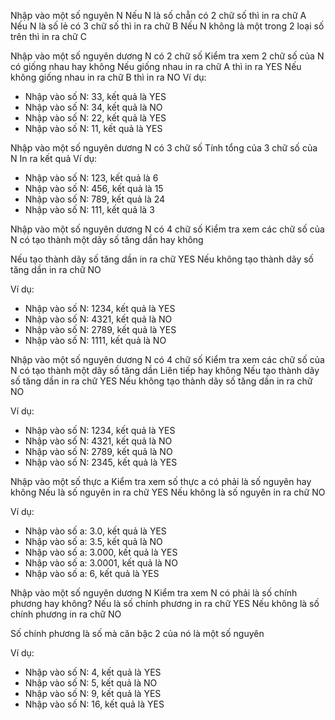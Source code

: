 Nhập vào một số nguyên N
Nếu N là số chẵn có 2 chữ số thì in ra chữ A
Nếu N là số lẻ có 3 chữ số thì in ra chữ B
Nếu N không là một trong 2 loại số trên thì 
in ra chữ C



Nhập vào một số nguyên dương N có 2 chữ số
Kiểm tra xem 2 chữ số của N có giống nhau hay không
Nếu giống nhau in ra chữ A thì in ra YES
Nếu không giống nhau in ra chữ B thì in ra NO
Ví dụ:
- Nhập vào số N: 33, kết quả là YES
- Nhập vào số N: 34, kết quả là NO
- Nhập vào số N: 22, kết quả là YES
- Nhập vào số N: 11, kết quả là YES


Nhập vào một số nguyên dương N có 3 chữ số
Tính tổng của 3 chữ số của N
In ra kết quả
Ví dụ:
- Nhập vào số N: 123, kết quả là 6
- Nhập vào số N: 456, kết quả là 15
- Nhập vào số N: 789, kết quả là 24
- Nhập vào số N: 111, kết quả là 3

Nhập vào một số nguyên dương N có 4 chữ số
Kiểm tra xem các chữ số của N có tạo thành một dãy số tăng dần hay không

Nếu tạo thành dãy số tăng dần in ra chữ YES
Nếu không tạo thành dãy số tăng dần in ra chữ NO

Ví dụ:
- Nhập vào số N: 1234, kết quả là YES
- Nhập vào số N: 4321, kết quả là NO
- Nhập vào số N: 2789, kết quả là YES
- Nhập vào số N: 1111, kết quả là NO

Nhập vào một số nguyên dương N có 4 chữ số
Kiểm tra xem các chữ số của N có tạo thành một dãy số tăng dần Liên tiếp hay không
Nếu tạo thành dãy số tăng dần in ra chữ YES
Nếu không tạo thành dãy số tăng dần in ra chữ NO

Ví dụ:
- Nhập vào số N: 1234, kết quả là YES
- Nhập vào số N: 4321, kết quả là NO
- Nhập vào số N: 2789, kết quả là NO
- Nhập vào số N: 2345, kết quả là YES

Nhập vào một số thực a
Kiểm tra xem số thực a có phải là số nguyên hay không
Nếu là số nguyên in ra chữ YES
Nếu không là số nguyên in ra chữ NO

Ví dụ:
- Nhập vào số a: 3.0, kết quả là YES
- Nhập vào số a: 3.5, kết quả là NO
- Nhập vào số a: 3.000, kết quả là YES
- Nhập vào số a: 3.0001, kết quả là NO
- Nhập vào số a: 6, kết quả là YES


Nhập vào một số nguyên dương N
Kiểm tra xem N có phải là số chính phương hay không?
Nếu là số chính phương in ra chữ YES
Nếu không là số chính phương in ra chữ NO

Số chính phương là số mà căn bậc 2 của nó là một số nguyên

Ví dụ:
- Nhập vào số N: 4, kết quả là YES
- Nhập vào số N: 5, kết quả là NO
- Nhập vào số N: 9, kết quả là YES
- Nhập vào số N: 16, kết quả là YES